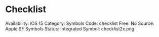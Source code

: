 # Checklist

Availability: iOS 15
Category: Symbols
Code: checklist
Free: No
Source: Apple SF Symbols
Status: Integrated
Symbol: checklist2x.png